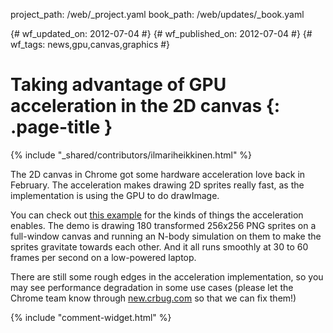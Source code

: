 project_path: /web/_project.yaml
book_path: /web/updates/_book.yaml

{# wf_updated_on: 2012-07-04 #}
{# wf_published_on: 2012-07-04 #}
{# wf_tags: news,gpu,canvas,graphics #}

# Taking advantage of GPU acceleration in the 2D canvas {: .page-title }

{% include "_shared/contributors/ilmariheikkinen.html" %}


The 2D canvas in Chrome got some hardware acceleration love back in February. The acceleration makes drawing 2D sprites really fast, as the implementation is using the GPU to do drawImage.

You can check out [this example](http://fhtr.org/gravityring/sprites.html) for the kinds of things the acceleration enables. The demo is drawing 180 transformed 256x256 PNG sprites on a full-window canvas and running an N-body simulation on them to make the sprites gravitate towards each other. And it all runs smoothly at 30 to 60 frames per second on a low-powered laptop.

There are still some rough edges in the acceleration implementation, so you may see performance degradation in some use cases (please let the Chrome team know through [new.crbug.com](http://new.crbug.com) so that we can fix them!)


{% include "comment-widget.html" %}
